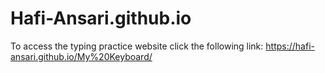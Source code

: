 # Hafi-Ansari.github.io
To access the typing practice website click the following link: https://hafi-ansari.github.io/My%20Keyboard/

